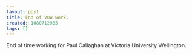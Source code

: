 ```yaml
---
layout: post
title: End of VUW work.
created: 1080712985
tags: []
---
```

End of time working for Paul Callaghan at Victoria University Wellington.
